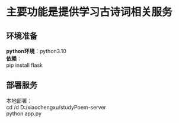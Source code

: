 # 主要功能是提供学习古诗词相关服务

## 环境准备
**python环境**：python3.10  
**依赖**：  
pip install flask

## 部署服务
本地部署：  
cd /d D:/xiaochengxu/studyPoem-server  
python app.py